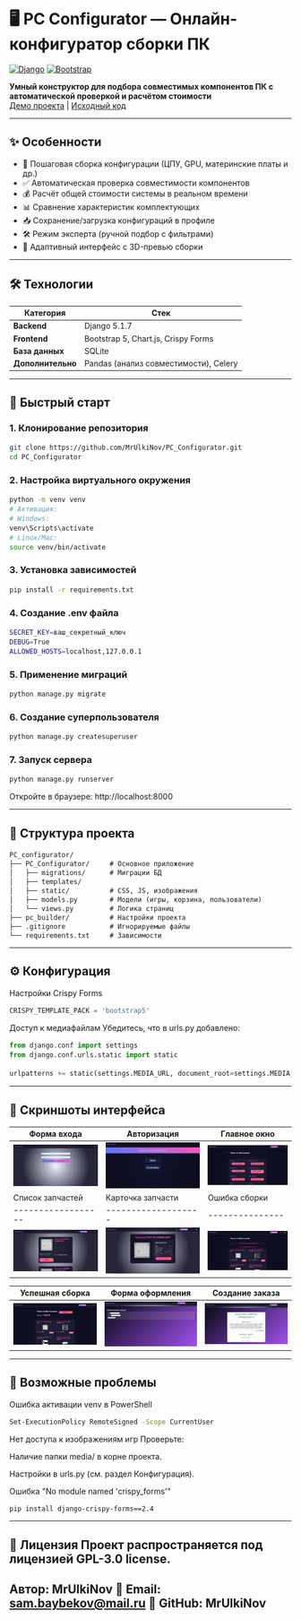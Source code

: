 # 🖥️ PC Configurator — Онлайн-конфигуратор сборки ПК

[![Django](https://img.shields.io/badge/Django-5.1.7-44B78B?logo=django)](https://www.djangoproject.com/)
[![Bootstrap](https://img.shields.io/badge/Bootstrap-5-7952B3?logo=bootstrap)](https://getbootstrap.com/)

**Умный конструктор для подбора совместимых компонентов ПК с автоматической проверкой и расчётом стоимости**  
[Демо проекта](https://github.com/MrUlkiNov/PC_Configurator.git) | [Исходный код](https://github.com/MrUlkiNov/PC_Configurator.git)

---

## ✨ Особенности
- 🧩 Пошаговая сборка конфигурации (ЦПУ, GPU, материнские платы и др.)
- ✅ Автоматическая проверка совместимости компонентов
- 💰 Расчёт общей стоимости системы в реальном времени
- 📊 Сравнение характеристик комплектующих
- 📥 Сохранение/загрузка конфигураций в профиле
- 🛠️ Режим эксперта (ручной подбор с фильтрами)
- 📱 Адаптивный интерфейс с 3D-превью сборки

---

## 🛠 Технологии
| Категория       | Стек                          |
|-----------------|-------------------------------|
| **Backend**     | Django 5.1.7                  |
| **Frontend**    | Bootstrap 5, Chart.js, Crispy Forms |
| **База данных** | SQLite |
| **Дополнительно**| Pandas (анализ совместимости), Celery |

---

## 🚀 Быстрый старт

### 1. Клонирование репозитория
```bash
git clone https://github.com/MrUlkiNov/PC_Configurator.git
cd PC_Configurator
```
### 2. Настройка виртуального окружения
```bash
python -m venv venv
# Активация:
# Windows:
venv\Scripts\activate
# Linux/Mac:
source venv/bin/activate
```
### 3. Установка зависимостей
```bash
pip install -r requirements.txt
```

### 4. Создание .env файла
```bash
SECRET_KEY=ваш_секретный_ключ
DEBUG=True
ALLOWED_HOSTS=localhost,127.0.0.1
```
### 5. Применение миграций
```bash
python manage.py migrate
```
### 6. Создание суперпользователя
```bash
python manage.py createsuperuser
```

### 7. Запуск сервера
```bash
python manage.py runserver
```
Откройте в браузере: http://localhost:8000

---
## 📂 Структура проекта

```
PC_configurator/
├── PC_Configurator/     # Основное приложение
│   ├── migrations/      # Миграции БД
│   ├── templates/        
│   ├── static/          # CSS, JS, изображения
│   ├── models.py        # Модели (игры, корзина, пользователи)
│   └── views.py         # Логика страниц
├── pc_builder/          # Настройки проекта
├── .gitignore           # Игнорируемые файлы
└── requirements.txt     # Зависимости
```
---
## ⚙️ Конфигурация
Настройки Crispy Forms
```python
CRISPY_TEMPLATE_PACK = 'bootstrap5'
```
Доступ к медиафайлам
Убедитесь, что в urls.py добавлено:
```python
from django.conf import settings
from django.conf.urls.static import static

urlpatterns += static(settings.MEDIA_URL, document_root=settings.MEDIA_ROOT)
```

---

## 📸 Скриншоты интерфейса
| Форма входа | Авторизация | Главное окно | 
|-------------|-------------|--------------|
| <img src="screenshots/Вход.png" width="400"> | <img src="screenshots/Авторизация.png" width="400"> | <img src="screenshots/Главная.png" width="400"> |
| Список запчастей | Карточка запчасти | Ошибка сборки |
|------------------|-------------------|---------------|
| <img src="screenshots/Список .png" width="400"> | <img src="screenshots/Карточка.png" width="400"> | <img src="screenshots/Ошибка.png" width="400"> |

| Успешная сборка | Форма оформления | Создание заказа |
|-----------------|------------------|-----------------|
| <img src="screenshots/Успех.png" width="400"> | <img src="screenshots/Заказ.png" width="400"> | <img src="screenshots/Оформление.png" width="400"> |

---

## 🔧 Возможные проблемы
Ошибка активации venv в PowerShell
```bash
Set-ExecutionPolicy RemoteSigned -Scope CurrentUser
```

Нет доступа к изображениям игр
Проверьте:

Наличие папки media/ в корне проекта.

Настройки в urls.py (см. раздел Конфигурация).

Ошибка "No module named 'crispy_forms'"
```bash
pip install django-crispy-forms==2.4
```
---

📄 Лицензия
Проект распространяется под лицензией GPL-3.0 license.
---
Автор: MrUlkiNov
📧 Email: sam.baybekov@mail.ru
🔗 GitHub: MrUlkiNov
---
